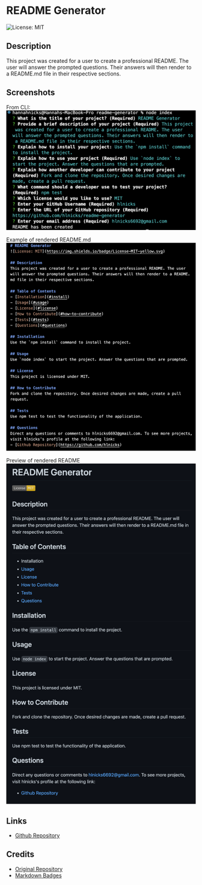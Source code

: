 # README Generator
![License: MIT](https://img.shields.io/badge/License-MIT-yellow.svg)

## Description
This project was created for a user to create a professional README. The user will answer the prompted questions. Their answers will then render to a README.md file in their respective sections.

## Screenshots
From CLI:
![Screenshot](./images/1.png)

Example of rendered README.md
![Screenshot](./images/2.png)

Preview of rendered README
![Screenshot](./images/3.png)

## Links
- [Github Repository](https://github.com/hlnicks/readme-generator)

## Credits
- [Original Repository](https://github.com/coding-boot-camp/potential-enigma)
- [Markdown Badges](https://gist.github.com/lukas-h/2a5d00690736b4c3a7ba)